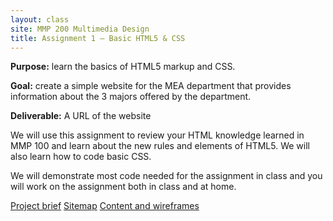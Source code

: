 ```yaml
---
layout: class
site: MMP 200 Multimedia Design
title: Assignment 1 – Basic HTML5 & CSS
---
```



**Purpose:** learn the basics of HTML5 markup and CSS.

**Goal:** create a simple website for the MEA department that provides information about the 3 majors offered by the department.

**Deliverable:** A URL of the website

We will use this assignment to review your HTML knowledge learned in MMP 100 and learn about the new rules and elements of HTML5. We will also learn how to code basic CSS.

We will demonstrate most code needed for the assignment in class and you will work on the assignment both in class and at home.

[Project brief](as1-brief.md)
[Sitemap](as1-sitemap.png)
[Content and wireframes](wireframes-as1-mea.pdf)
